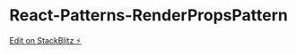 # React-Patterns-RenderPropsPattern

[Edit on StackBlitz ⚡️](https://stackblitz.com/edit/stackblitz-starters-ubxpej)